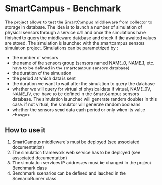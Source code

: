 # SmartCampus - Benchmark

The project allows to test the SmartCampus middleware from collector to storage in database.
The idea is to launch a number of simulation of physical sensors through a service call and once the simulations have finished to query the middleware database and check if the awaited values are stored.
The simulation is launched with the smartcampus sensors simulation project. Simulations can be parametrized by :
 - the number of sensors
 - the name of the sensors group (sensors named NAME_0, NAME_1, etc. have to be defined in the smartcampus sensors database)
 - the duration of the simulation
 - the period at which data is sent
 - the duration we want to wait after the simulation to query the database
 - whether we will query for virtual of physical data 
		if virtual,  NAME_0V, NAME_1V, etc. have to be defined in the SmartCampus sensors database. The simulation launched will generate random doubles in this case.
		if not virtual, the simulator will generate random booleans
 - whether the sensors send data each period or only when its value changes


 ## How to use it

 1. SmartCampus middleware's must be deployed (see associated documentation)
 2. The simulation framework web service has to be deployed (see associated documentation)
 3. The simulation services IP addresses must be changed in the project Benchmark class
 4. Benchmark scenarios can be defined and lauched in the ScenarioRunner class
